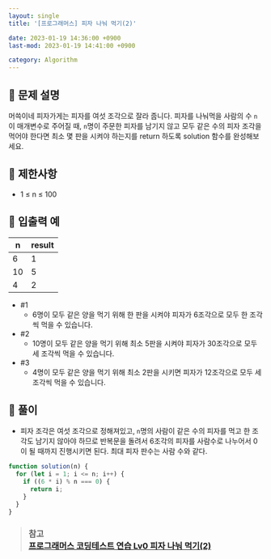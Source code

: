 ```yaml
---
layout: single
title: '[프로그래머스] 피자 나눠 먹기(2)'

date: 2023-01-19 14:36:00 +0900
last-mod: 2023-01-19 14:41:00 +0900

category: Algorithm
---
```


## 📌 문제 설명

머쓱이네 피자가게는 피자를 여섯 조각으로 잘라 줍니다. 피자를 나눠먹을 사람의 수 `n`이 매개변수로 주어질 때, `n`명이 주문한 피자를 남기지 않고 모두 같은 수의 피자 조각을 먹어야 한다면 최소 몇 판을 시켜야 하는지를 return 하도록 solution 함수를 완성해보세요.

## 📌 제한사항

- 1 ≤ n ≤ 100

## 📌 입출력 예

| n   | result |
| --- | ------ |
| 6   | 1      |
| 10  | 5      |
| 4   | 2      |

- #1
  - 6명이 모두 같은 양을 먹기 위해 한 판을 시켜야 피자가 6조각으로 모두 한 조각씩 먹을 수 있습니다.
- #2
  - 10명이 모두 같은 양을 먹기 위해 최소 5판을 시켜야 피자가 30조각으로 모두 세 조각씩 먹을 수 있습니다.
- #3
  - 4명이 모두 같은 양을 먹기 위해 최소 2판을 시키면 피자가 12조각으로 모두 세 조각씩 먹을 수 있습니다.

## 📌 풀이

- 피자 조각은 여섯 조각으로 정해져있고, `n`명의 사람이 같은 수의 피자를 먹고 한 조각도 남기지 않아야 하므로 반복문을 돌려서 6조각의 피자를 사람수로 나누어서 0이 될 때까지 진행시키면 된다. 최대 피자 판수는 사람 수와 같다.

```javascript
function solution(n) {
  for (let i = 1; i <= n; i++) {
    if ((6 * i) % n === 0) {
      return i;
    }
  }
}
```

> ### 참고<br>[프로그래머스 코딩테스트 연습 Lv0 피자 나눠 먹기(2)](https://school.programmers.co.kr/learn/courses/30/lessons/120815)
